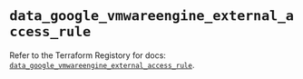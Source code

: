 # `data_google_vmwareengine_external_access_rule`

Refer to the Terraform Registory for docs: [`data_google_vmwareengine_external_access_rule`](https://registry.terraform.io/providers/hashicorp/google-beta/5.21.0/docs/data-sources/google_vmwareengine_external_access_rule).
